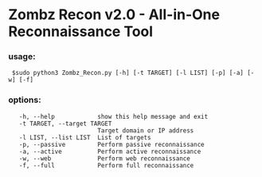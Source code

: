 # Zombz Recon v2.0 - All-in-One Reconnaissance Tool

### usage: 

     $sudo python3 Zombz_Recon.py [-h] [-t TARGET] [-l LIST] [-p] [-a] [-w] [-f]

### options:
       -h, --help            show this help message and exit
       -t TARGET, --target TARGET
                             Target domain or IP address
       -l LIST, --list LIST  List of targets
       -p, --passive         Perform passive reconnaissance
       -a, --active          Perform active reconnaissance
       -w, --web             Perform web reconnaissance
       -f, --full            Perform full reconnaissance
